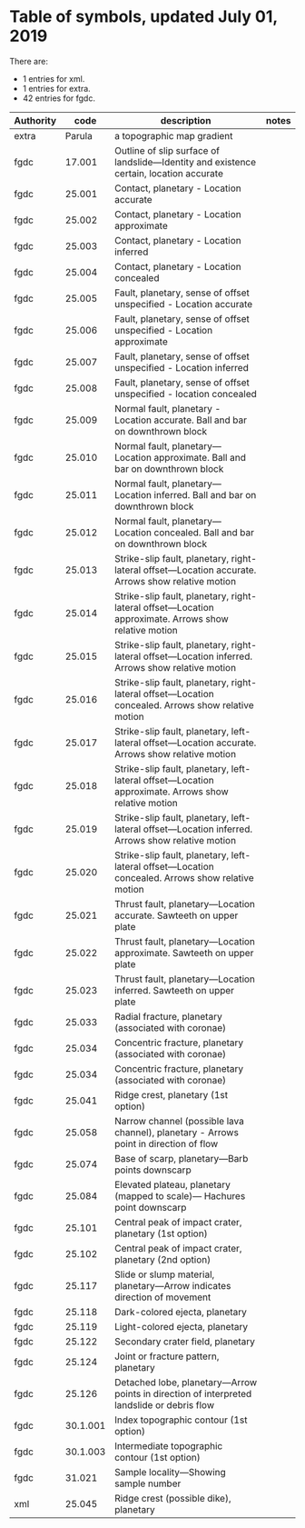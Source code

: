 # Table of symbols, updated July 01, 2019
There are:
 * 1 entries for xml.
 * 1 entries for extra.
 * 42 entries for fgdc.

|Authority|  code  |                                             description                                             |notes|
|---------|--------|-----------------------------------------------------------------------------------------------------|-----|
|extra    |Parula  | a topographic map gradient                                                                          |     |
|fgdc     |17.001  | Outline of slip surface of landslide—Identity and existence certain, location accurate              |     |
|fgdc     |25.001  | Contact, planetary - Location accurate                                                              |     |
|fgdc     |25.002  | Contact, planetary - Location approximate                                                           |     |
|fgdc     |25.003  | Contact, planetary - Location inferred                                                              |     |
|fgdc     |25.004  | Contact, planetary - Location concealed                                                             |     |
|fgdc     |25.005  | Fault, planetary, sense of offset unspecified - Location accurate                                   |     |
|fgdc     |25.006  | Fault, planetary, sense of offset unspecified - Location approximate                                |     |
|fgdc     |25.007  | Fault, planetary, sense of offset unspecified - Location inferred                                   |     |
|fgdc     |25.008  | Fault, planetary, sense of offset unspecified - location concealed                                  |     |
|fgdc     |25.009  | Normal fault, planetary - Location accurate. Ball and bar on downthrown block                       |     |
|fgdc     |25.010  | Normal fault, planetary—Location approximate. Ball and bar on downthrown block                      |     |
|fgdc     |25.011  | Normal fault, planetary—Location inferred. Ball and bar on downthrown block                         |     |
|fgdc     |25.012  | Normal fault, planetary—Location concealed. Ball and bar on downthrown block                        |     |
|fgdc     |25.013  | Strike-slip fault, planetary, right-lateral offset—Location accurate. Arrows show relative motion   |     |
|fgdc     |25.014  | Strike-slip fault, planetary, right-lateral offset—Location approximate. Arrows show relative motion|     |
|fgdc     |25.015  | Strike-slip fault, planetary, right-lateral offset—Location inferred. Arrows show relative motion   |     |
|fgdc     |25.016  | Strike-slip fault, planetary, right-lateral offset—Location concealed. Arrows show relative motion  |     |
|fgdc     |25.017  | Strike-slip fault, planetary, left-lateral offset—Location accurate. Arrows show relative motion    |     |
|fgdc     |25.018  | Strike-slip fault, planetary, left-lateral offset—Location approximate. Arrows show relative motion |     |
|fgdc     |25.019  | Strike-slip fault, planetary, left-lateral offset—Location inferred. Arrows show relative motion    |     |
|fgdc     |25.020  | Strike-slip fault, planetary, left-lateral offset—Location concealed. Arrows show relative motion   |     |
|fgdc     |25.021  | Thrust fault, planetary—Location accurate. Sawteeth on upper plate                                  |     |
|fgdc     |25.022  | Thrust fault, planetary—Location approximate. Sawteeth on upper plate                               |     |
|fgdc     |25.023  | Thrust fault, planetary—Location inferred. Sawteeth on upper plate                                  |     |
|fgdc     |25.033  | Radial fracture, planetary (associated with coronae)                                                |     |
|fgdc     |25.034  | Concentric fracture, planetary (associated with coronae)                                            |     |
|fgdc     |25.034  | Concentric fracture, planetary (associated with coronae)                                            |     |
|fgdc     |25.041  | Ridge crest, planetary (1st option)                                                                 |     |
|fgdc     |25.058  | Narrow channel (possible lava channel), planetary - Arrows point in direction of flow               |     |
|fgdc     |25.074  | Base of scarp, planetary—Barb points downscarp                                                      |     |
|fgdc     |25.084  | Elevated plateau, planetary (mapped to scale)— Hachures point downscarp                             |     |
|fgdc     |25.101  | Central peak of impact crater, planetary (1st option)                                               |     |
|fgdc     |25.102  | Central peak of impact crater, planetary (2nd option)                                               |     |
|fgdc     |25.117  | Slide or slump material, planetary—Arrow indicates direction of movement                            |     |
|fgdc     |25.118  | Dark-colored ejecta, planetary                                                                      |     |
|fgdc     |25.119  | Light-colored ejecta, planetary                                                                     |     |
|fgdc     |25.122  | Secondary crater field, planetary                                                                   |     |
|fgdc     |25.124  | Joint or fracture pattern, planetary                                                                |     |
|fgdc     |25.126  |  Detached lobe, planetary—Arrow points in direction of interpreted landslide or debris flow         |     |
|fgdc     |30.1.001| Index topographic contour (1st option)                                                              |     |
|fgdc     |30.1.003| Intermediate topographic contour (1st option)                                                       |     |
|fgdc     |31.021  | Sample locality—Showing sample number                                                               |     |
|xml      |25.045  | Ridge crest (possible dike), planetary                                                              |     |
